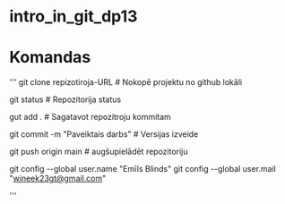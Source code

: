 # intro_in_git_dp13



# Komandas
'''
git clone repizotiroja-URL           # Nokopē projektu no github lokāli

git status                           # Repozitorija status

gut add .                            # Sagatavot repozitroju kommitam

git commit -m "Paveiktais darbs"     # Versijas izveide

git push origin main                 # augšupielādēt repozitoriju


git config --global user.name "Emīls Blinds"
git config --global user.mail "wineek23gt@gmail.com"

'''